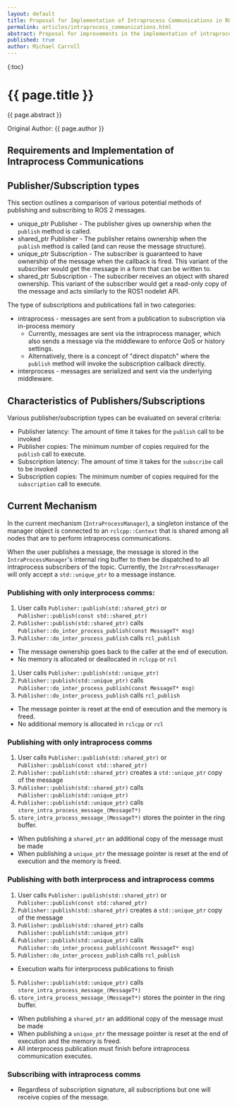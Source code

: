 ```yaml
---
layout: default
title: Proposal for Implementation of Intraprocess Communications in ROS 2
permalink: articles/intraprocess_communications.html
abstract: Proposal for improvements in the implementation of intraprocess communications in ROS2.
published: true
author: Michael Carroll
---
```


{:toc}

# {{ page.title }}

<div class="abstract" markdown="1">
{{ page.abstract }}
</div>

Original Author: {{ page.author }}


## Requirements and Implementation of Intraprocess Communications



## Publisher/Subscription types

This section outlines a comparison of various potential methods of publishing and subscribing to ROS 2 messages.

* unique_ptr Publisher - The publisher gives up ownership when the `publish` method is called.
* shared_ptr Publisher - The publisher retains ownership when the `publish` method is called (and can reuse the message structure).
* unique_ptr Subscription - The subscriber is guaranteed to have ownership of the message when the callback is fired.  This variant of the subscriber would get the message in a form that can be written to.
* shared_ptr Subscription - The subscriber receives an object with shared ownership.  This variant of the subscriber would get a read-only copy of the message and acts similarly to the ROS1 nodelet API.

The type of subscriptions and publications fall in two categories:

* intraprocess - messages are sent from a publication to subscription via in-process memory
  * Currently, messages are sent via the intraprocess manager, which also sends a message via the middleware to enforce QoS or history settings.
  * Alternatively, there is a concept of "direct dispatch" where the `publish` method will invoke the subscription callback directly.
* interprocess - messages are serialized and sent via the underlying middleware.

## Characteristics of Publishers/Subscriptions

Various publisher/subscription types can be evaluated on several criteria:

* Publisher latency: The amount of time it takes for the `publish` call to be invoked
* Publisher copies: The minimum number of copies required for the `publish` call to execute.
* Subscription latency: The amount of time it takes for the `subscribe` call to be invoked
* Subscription copies: The minimum number of copies required for the `subscription` call to execute.

## Current Mechanism

In the current mechanism (`IntraProcessManager`), a singleton instance of the manager object is connected to an `rclcpp::Context` that is shared among all nodes that are to perform intraprocess communications.

When the user publishes a message, the message is stored in the `IntraProcessManager`'s internal ring buffer to then be dispatched to all intraprocess subscribers of the topic.
Currently, the `IntraProcessManager` will only accept a `std::unique_ptr` to a message instance.

### Publishing with only interprocess comms:

1. User calls `Publisher::publish(std::shared_ptr)` or `Publisher::publish(const std::shared_ptr)`
2. `Publisher::publish(std::shared_ptr)` calls `Publisher::do_inter_process_publish(const MessageT* msg)`
3. `Publisher::do_inter_process_publish` calls `rcl_publish`

* The message ownership goes back to the caller at the end of execution.
* No memory is allocated or deallocated in `rclcpp` or `rcl`

1. User calls `Publisher::publish(std::unique_ptr)`
2. `Publisher::publish(std::unique_ptr)` calls `Publisher::do_inter_process_publish(const MessageT* msg)`
3. `Publisher::do_inter_process_publish` calls `rcl_publish`

* The message pointer is reset at the end of execution and the memory is freed.
* No additional memory is allocated in `rclcpp` or `rcl`

### Publishing with only intraprocess comms

1. User calls `Publisher::publish(std::shared_ptr)` or `Publisher::publish(const std::shared_ptr)`
2. `Publisher::publish(std::shared_ptr)` creates a `std::unique_ptr` copy of the message
3. `Publisher::publish(std::shared_ptr)` calls `Publisher::publish(std::unique_ptr)`
4. `Publisher::publish(std::unique_ptr)` calls `store_intra_process_message_(MessageT*)`
5. `store_intra_process_message_(MessageT*)` stores the pointer in the ring buffer.

* When publishing a `shared_ptr` an additional copy of the message must be made
* When publishing a `unique_ptr` the message pointer is reset at the end of execution and the memory is freed.

### Publishing with both interprocess and intraprocess comms

1. User calls `Publisher::publish(std::shared_ptr)` or `Publisher::publish(const std::shared_ptr)`
2. `Publisher::publish(std::shared_ptr)` creates a `std::unique_ptr` copy of the message
3. `Publisher::publish(std::shared_ptr)` calls `Publisher::publish(std::unique_ptr)`
4. `Publisher::publish(std::unique_ptr)` calls `Publisher::do_inter_process_publish(cosnt MessageT* msg)`
5. `Publisher::do_inter_process_publish` calls `rcl_publish`
  * Execution waits for interprocess publications to finish
5. `Publisher::publish(std::unique_ptr)` calls `store_intra_process_message_(MessageT*)`
6. `store_intra_process_message_(MessageT*)` stores the pointer in the ring buffer.

* When publishing a `shared_ptr` an additional copy of the message must be made
* When publishing a `unique_ptr` the message pointer is reset at the end of execution and the memory is freed.
* All interprocess publication must finish before intraprocess communication executes.

### Subscribing with intraprocess comms

* Regardless of subscription signature, all subscriptions but one will receive copies of the message.


